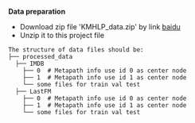 **Data preparation**

- Download zip file 'KMHLP_data.zip' by link [baidu](https://pan.baidu.com/s/1D2Fzo4sOO05sivDQ9XWdtA?pwd=2drl)
- Unzip it to this project file

```
The structure of data files should be:
├── processed_data   
  ├── IMDB 
    ├── 0  # Metapath info use id 0 as center node
    ├── 1  # Metapath info use id 1 as center node
    └── some files for train val test
  ├── LastFM
    ├── 0  # Metapath info use id 0 as center node
    ├── 1  # Metapath info use id 1 as center node
    └── some files for train val test
```  


